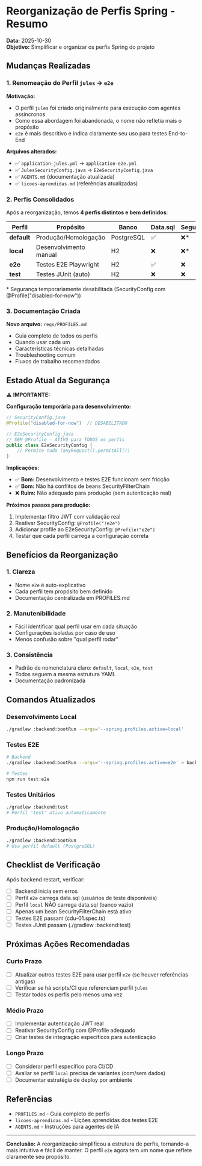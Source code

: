 # Reorganização de Perfis Spring - Resumo

**Data:** 2025-10-30  
**Objetivo:** Simplificar e organizar os perfis Spring do projeto

## Mudanças Realizadas

### 1. Renomeação do Perfil `jules` → `e2e`

**Motivação:**
- O perfil `jules` foi criado originalmente para execução com agentes assíncronos
- Como essa abordagem foi abandonada, o nome não refletia mais o propósito
- `e2e` é mais descritivo e indica claramente seu uso para testes End-to-End

**Arquivos alterados:**
- ✅ `application-jules.yml` → `application-e2e.yml`
- ✅ `JulesSecurityConfig.java` → `E2eSecurityConfig.java`
- ✅ `AGENTS.md` (documentação atualizada)
- ✅ `licoes-aprendidas.md` (referências atualizadas)

### 2. Perfis Consolidados

Após a reorganização, temos **4 perfis distintos e bem definidos**:

| Perfil | Propósito | Banco | Data.sql | Segurança |
|--------|-----------|-------|----------|-----------|
| **default** | Produção/Homologação | PostgreSQL | ✅ | ❌* |
| **local** | Desenvolvimento manual | H2 | ❌ | ❌* |
| **e2e** | Testes E2E Playwright | H2 | ✅ | ❌ |
| **test** | Testes JUnit (auto) | H2 | ❌ | ❌ |

\* Segurança temporariamente desabilitada (SecurityConfig com @Profile("disabled-for-now"))

### 3. Documentação Criada

**Novo arquivo:** `reqs/PROFILES.md`
- Guia completo de todos os perfis
- Quando usar cada um
- Características técnicas detalhadas
- Troubleshooting comum
- Fluxos de trabalho recomendados

## Estado Atual da Segurança

⚠️ **IMPORTANTE:**

**Configuração temporária para desenvolvimento:**
```java
// SecurityConfig.java
@Profile("disabled-for-now")  // DESABILITADO

// E2eSecurityConfig.java  
// SEM @Profile - ATIVO para TODOS os perfis
public class E2eSecurityConfig {
    // Permite tudo (anyRequest().permitAll())
}
```

**Implicações:**
- ✅ **Bom:** Desenvolvimento e testes E2E funcionam sem fricção
- ✅ **Bom:** Não há conflitos de beans SecurityFilterChain
- ❌ **Ruim:** Não adequado para produção (sem autenticação real)

**Próximos passos para produção:**
1. Implementar filtro JWT com validação real
2. Reativar SecurityConfig: `@Profile("!e2e")`
3. Adicionar profile ao E2eSecurityConfig: `@Profile("e2e")`
4. Testar que cada perfil carrega a configuração correta

## Benefícios da Reorganização

### 1. **Clareza**
- Nome `e2e` é auto-explicativo
- Cada perfil tem propósito bem definido
- Documentação centralizada em PROFILES.md

### 2. **Manutenibilidade**
- Fácil identificar qual perfil usar em cada situação
- Configurações isoladas por caso de uso
- Menos confusão sobre "qual perfil rodar"

### 3. **Consistência**
- Padrão de nomenclatura claro: `default`, `local`, `e2e`, `test`
- Todos seguem a mesma estrutura YAML
- Documentação padronizada

## Comandos Atualizados

### Desenvolvimento Local
```bash
./gradlew :backend:bootRun --args='--spring.profiles.active=local'
```

### Testes E2E
```bash
# Backend
./gradlew :backend:bootRun --args='--spring.profiles.active=e2e' > backend.log 2>&1 &

# Testes
npm run test:e2e
```

### Testes Unitários
```bash
./gradlew :backend:test
# Perfil 'test' ativo automaticamente
```

### Produção/Homologação
```bash
./gradlew :backend:bootRun
# Usa perfil default (PostgreSQL)
```

## Checklist de Verificação

Após backend restart, verificar:

- [ ] Backend inicia sem erros
- [ ] Perfil `e2e` carrega data.sql (usuários de teste disponíveis)
- [ ] Perfil `local` NÃO carrega data.sql (banco vazio)
- [ ] Apenas um bean SecurityFilterChain está ativo
- [ ] Testes E2E passam (cdu-01.spec.ts)
- [ ] Testes JUnit passam (./gradlew :backend:test)

## Próximas Ações Recomendadas

### Curto Prazo
- [ ] Atualizar outros testes E2E para usar perfil `e2e` (se houver referências antigas)
- [ ] Verificar se há scripts/CI que referenciam perfil `jules`
- [ ] Testar todos os perfis pelo menos uma vez

### Médio Prazo
- [ ] Implementar autenticação JWT real
- [ ] Reativar SecurityConfig com @Profile adequado
- [ ] Criar testes de integração específicos para autenticação

### Longo Prazo
- [ ] Considerar perfil específico para CI/CD
- [ ] Avaliar se perfil `local` precisa de variantes (com/sem dados)
- [ ] Documentar estratégia de deploy por ambiente

## Referências

- `PROFILES.md` - Guia completo de perfis
- `licoes-aprendidas.md` - Lições aprendidas dos testes E2E
- `AGENTS.md` - Instruções para agentes de IA

---

**Conclusão:** A reorganização simplificou a estrutura de perfis, tornando-a mais intuitiva e fácil de manter. O perfil `e2e` agora tem um nome que reflete claramente seu propósito.
